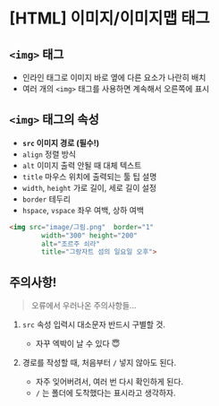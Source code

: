 # [HTML] 이미지/이미지맵 태그
## `<img>` 태그
- 인라인 태그로 이미지 바로 옆에 다른 요소가 나란히 배치
- 여러 개의 `<img>` 태그를 사용하면 계속해서 오른쪽에 표시

## `<img>` 태그의 속성
- **`src` 이미지 경로 (필수!)**
- `align` 정렬 방식
- `alt` 이미지 출력 안될 때 대체 텍스트
- `title` 마우스 위치에 출력되는 툴 팁 설명
- `width`, `height` 가로 길이, 세로 길이 설정
- `border` 테두리
- `hspace`, `vspace` 좌우 여백, 상하 여백

```html
<img src="image/그림.png"  border="1"
		width="300" height="200"
		alt="조르주 쇠라"
		title="그랑자트 섬의 일요일 오후">
```

## 주의사항!
> 오류에서 우러나온 주의사항들...

1. `src` 속성 입력시 대소문자 반드시 구별할 것.
    - 자꾸 엑박이 날 수 있다 😇

2. 경로를 작성할 때, 처음부터 `/` 넣지 않아도 된다.
    - 자주 잊어버려서, 여러 번 다시 확인하게 된다.
    - `/` 는 폴더에 도착했다는 표시라고 생각하자.